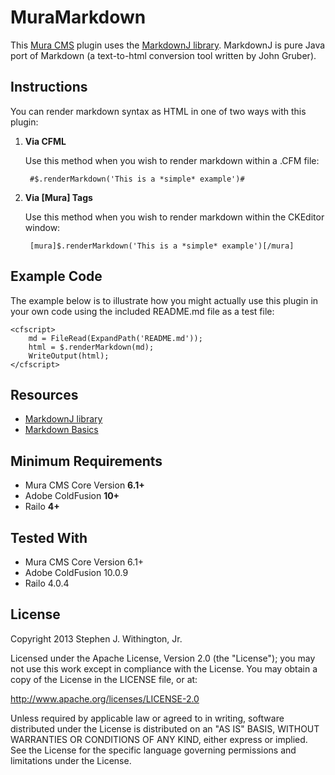 # MuraMarkdown

This [Mura CMS](http://getmura.com) plugin uses the [MarkdownJ library](https://code.google.com/p/markdownj/). MarkdownJ is pure Java port of Markdown (a text-to-html conversion tool written by John Gruber).

## Instructions

You can render markdown syntax as HTML in one of two ways with this plugin:

1. **Via CFML**

	Use this method when you wish to render markdown within a .CFM file:

		#$.renderMarkdown('This is a *simple* example')#

2. **Via [Mura] Tags**

	Use this method when you wish to render markdown within the CKEditor window:

		[mura]$.renderMarkdown('This is a *simple* example')[/mura]

## Example Code
The example below is to illustrate how you might actually use this plugin in your own code using the included README.md file as a test file:

	<cfscript>
		md = FileRead(ExpandPath('README.md'));
		html = $.renderMarkdown(md);
		WriteOutput(html);
	</cfscript>


## Resources
* [MarkdownJ library](https://code.google.com/p/markdownj/)
* [Markdown Basics](http://daringfireball.net/projects/markdown/basics)

## Minimum Requirements
* Mura CMS Core Version **6.1+**
* Adobe ColdFusion **10+**
* Railo **4+**

## Tested With
* Mura CMS Core Version 6.1+
* Adobe ColdFusion 10.0.9
* Railo 4.0.4

## License
Copyright 2013 Stephen J. Withington, Jr.

Licensed under the Apache License, Version 2.0 (the "License"); you may not use this work except in compliance with the License. You may obtain a copy of the License in the LICENSE file, or at:

<http://www.apache.org/licenses/LICENSE-2.0>

Unless required by applicable law or agreed to in writing, software distributed under the License is distributed on an "AS IS" BASIS, WITHOUT WARRANTIES OR CONDITIONS OF ANY KIND, either express or implied. See the License for the specific language governing permissions and limitations under the License.
